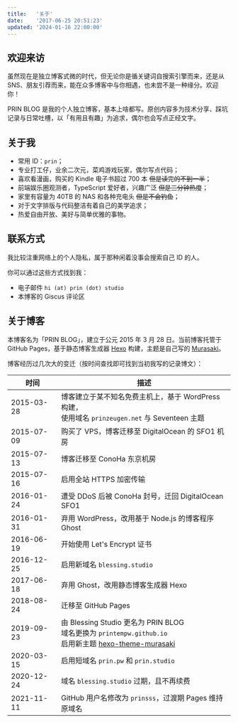 ```yaml
---
title:   '关于'
date:    '2017-06-25 20:51:23'
updated: '2024-01-16 22:00:00'
---
```


## 欢迎来访

虽然现在是独立博客式微的时代，但无论你是循关键词自搜索引擎而来，还是从 SNS、朋友引荐而来，能在众多博客中与你相遇，也未尝不是一种缘分。欢迎你！

PRIN BLOG 是我的个人独立博客，基本上啥都写。原创内容多为技术分享、踩坑记录与日常吐槽，以「有用且有趣」为追求，偶尔也会写点正经文字。

## 关于我

- 常用 ID：`prin`；
- 专业打工仔，业余二次元，菜鸡游戏玩家，偶尔写点代码；
- 喜欢看漫画，购买的 Kindle 电子书超过 700 本 ~~但是读完的不到一半~~；
- 前端娱乐圈观测者，TypeScript 爱好者，兴趣广泛 ~~但是三分钟热度~~；
- 家里有容量为 40TB 的 NAS 和各种充电头 ~~但是不会钓鱼~~；
- 对于文字排版与代码整洁有着自己的美学追求；
- 热爱自由开放、美好与简单优雅的事物。

<style>.post-title, .post-meta { display: none; } code { word-break: break-word; }</style>

## 联系方式

我比较注重网络上的个人隐私，属于那种闲着没事会搜索自己 ID 的人。

你可以通过这些方式找到我：

- 电子邮件 `hi (at) prin (dot) studio`
- 本博客的 Giscus 评论区

## 关于博客

本博客名为「PRIN BLOG」，建立于公元 2015 年 3 月 28 日。当前博客托管于 GitHub Pages，基于静态博客生成器 [Hexo](https://hexo.io/) 构建，主题是自己写的 [Murasaki](https://github.com/prinsss/hexo-theme-murasaki/)。

博客经历过几次大的变迁（按时间查找即可找到当初我写的记录博文）：

| 时间       | 描述                                                         |
| ---------- | ------------------------------------------------------------ |
| 2015-03-28 | 博客建立于某不知名免费主机上，基于 WordPress 构建，<br />使用域名 `prinzeugen.net` 与 Seventeen 主题 |
| 2015-07-09 | 购买了 VPS，博客迁移至 DigitalOcean 的 SFO1 机房             |
| 2015-07-13 | 博客迁移至 ConoHa 东京机房                                   |
| 2015-07-16 | 启用全站 HTTPS 加密传输                                      |
| 2016-01-24 | 遭受 DDoS 后被 ConoHa 封号，迁回 DigitalOcean SFO1           |
| 2016-01-31 | 弃用 WordPress，改用基于 Node.js 的博客程序 Ghost            |
| 2016-06-19 | 开始使用 Let's Encrypt 证书                                  |
| 2016-12-25 | 启用新域名 `blessing.studio`                                 |
| 2017-06-18 | 弃用 Ghost，改用静态博客生成器 Hexo                          |
| 2018-08-24 | 迁移至 GitHub Pages                                          |
| 2019-09-23 | 由 Blessing Studio 更名为 PRIN BLOG<br />域名更换为 `printempw.github.io`<br />启用新主题 [hexo-theme-murasaki](https://github.com/prinsss/hexo-theme-murasaki/) |
| 2020-03-15 | 启用短域名 `prin.pw` 和 `prin.studio`                         |
| 2020-12-24 | 域名 `blessing.studio` 过期，且不再续费                        |
| 2021-11-11 | GitHub 用户名修改为 `prinsss`，过渡期 Pages 维持原域名           |

